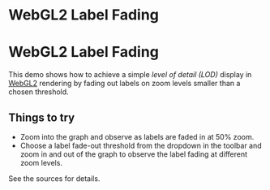 <!--
 //////////////////////////////////////////////////////////////////////////////
 // @license
 // This file is part of yFiles for HTML 2.6.
 // Use is subject to license terms.
 //
 // Copyright (c) 2000-2024 by yWorks GmbH, Vor dem Kreuzberg 28,
 // 72070 Tuebingen, Germany. All rights reserved.
 //
 //////////////////////////////////////////////////////////////////////////////
-->
# WebGL2 Label Fading

# WebGL2 Label Fading

This demo shows how to achieve a simple _level of detail (LOD)_ display in [WebGL2](https://docs.yworks.com/yfileshtml/#/dguide/webgl2) rendering by fading out labels on zoom levels smaller than a chosen threshold.

## Things to try

- Zoom into the graph and observe as labels are faded in at 50% zoom.
- Choose a label fade-out threshold from the dropdown in the toolbar and zoom in and out of the graph to observe the label fading at different zoom levels.

See the sources for details.
